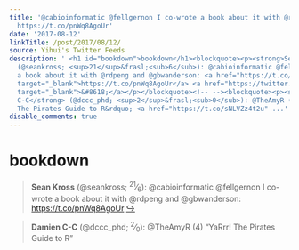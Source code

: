 ```yaml
---
title: '@cabioinformatic @fellgernon I co-wrote a book about it with @rdpeng and @gbwanderson:
  https://t.co/pnWq8AgoUr'
date: '2017-08-12'
linkTitle: /post/2017/08/12/
source: Yihui's Twitter Feeds
description: ' <h1 id="bookdown">bookdown</h1><blockquote><p><strong>Sean Kross</strong>
  (@seankross; <sup>21</sup>&frasl;<sub>6</sub>): @cabioinformatic @fellgernon I co-wrote
  a book about it with @rdpeng and @gbwanderson: <a href="https://t.co/pnWq8AgoUr"
  target="_blank">https://t.co/pnWq8AgoUr</a> <a href="https://twitter.com/xieyihui/status/896234222339444736"
  target="_blank">&#8618;</a></p></blockquote><!-- --><blockquote><p><strong>Damien
  C-C</strong> (@dccc_phd; <sup>2</sup>&frasl;<sub>0</sub>): @TheAmyR (4) &ldquo;YaRrr!
  The Pirates Guide to R&rdquo; <a href="https://t.co/sNLVZz4t2u" ...'
disable_comments: true
---
```

 <h1 id="bookdown">bookdown</h1><blockquote><p><strong>Sean Kross</strong> (@seankross; <sup>21</sup>&frasl;<sub>6</sub>): @cabioinformatic @fellgernon I co-wrote a book about it with @rdpeng and @gbwanderson: <a href="https://t.co/pnWq8AgoUr" target="_blank">https://t.co/pnWq8AgoUr</a> <a href="https://twitter.com/xieyihui/status/896234222339444736" target="_blank">&#8618;</a></p></blockquote><!-- --><blockquote><p><strong>Damien C-C</strong> (@dccc_phd; <sup>2</sup>&frasl;<sub>0</sub>): @TheAmyR (4) &ldquo;YaRrr! The Pirates Guide to R&rdquo; <a href="https://t.co/sNLVZz4t2u" ...